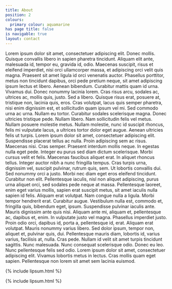 ```yaml
---
title: About
position: 2
colours:
  primary colour: aquamarine
has page title: false
is navigable: true
layout: contact
---
```


Lorem ipsum dolor sit amet, consectetuer adipiscing elit. Donec mollis. Quisque convallis libero in sapien pharetra tincidunt. Aliquam elit ante, malesuada id, tempor eu, gravida id, odio. Maecenas suscipit, risus et eleifend imperdiet, nisi orci ullamcorper massa, et adipiscing orci velit quis magna. Praesent sit amet ligula id orci venenatis auctor. Phasellus porttitor, metus non tincidunt dapibus, orci pede pretium neque, sit amet adipiscing ipsum lectus et libero. Aenean bibendum. Curabitur mattis quam id urna. Vivamus dui. Donec nonummy lacinia lorem. Cras risus arcu, sodales ac, ultrices ac, mollis quis, justo. Sed a libero. Quisque risus erat, posuere at, tristique non, lacinia quis, eros.
Cras volutpat, lacus quis semper pharetra, nisi enim dignissim est, et sollicitudin quam ipsum vel mi. Sed commodo urna ac urna. Nullam eu tortor. Curabitur sodales scelerisque magna. Donec ultricies tristique pede. Nullam libero. Nam sollicitudin felis vel metus. Nullam posuere molestie metus. Nullam molestie, nunc id suscipit rhoncus, felis mi vulputate lacus, a ultrices tortor dolor eget augue. Aenean ultricies felis ut turpis. Lorem ipsum dolor sit amet, consectetuer adipiscing elit. Suspendisse placerat tellus ac nulla. Proin adipiscing sem ac risus. Maecenas nisi. Cras semper.
Praesent interdum mollis neque. In egestas nulla eget pede. Integer eu purus sed diam dictum scelerisque. Morbi cursus velit et felis. Maecenas faucibus aliquet erat. In aliquet rhoncus tellus. Integer auctor nibh a nunc fringilla tempus. Cras turpis urna, dignissim vel, suscipit pulvinar, rutrum quis, sem. Ut lobortis convallis dui. Sed nonummy orci a justo. Morbi nec diam eget eros eleifend tincidunt.
Curabitur non elit. Pellentesque iaculis, nisl non aliquet adipiscing, purus urna aliquet orci, sed sodales pede neque at massa. Pellentesque laoreet, enim eget varius mollis, sapien erat suscipit metus, sit amet iaculis nulla sapien id felis. Aliquam erat volutpat. Nam congue nulla a ligula. Morbi tempor hendrerit erat. Curabitur augue. Vestibulum nulla est, commodo et, fringilla quis, bibendum eget, ipsum. Suspendisse pulvinar iaculis ante. Mauris dignissim ante quis nisi. Aliquam ante mi, aliquam et, pellentesque ac, dapibus et, enim. In vulputate justo vel magna. Phasellus imperdiet justo. Proin odio orci, dapibus id, porta a, pellentesque id, erat. Aliquam erat volutpat. Mauris nonummy varius libero. Sed dolor ipsum, tempor non, aliquet et, pulvinar quis, dui. Pellentesque mauris diam, lobortis id, varius varius, facilisis at, nulla.
Cras pede. Nullam id velit sit amet turpis tincidunt sagittis. Nunc malesuada. Nunc consequat scelerisque odio. Donec eu leo. Nunc pellentesque felis sed odio. Lorem ipsum dolor sit amet, consectetuer adipiscing elit. Vivamus lobortis metus in lectus. Cras mollis quam eget sapien. Pellentesque non lorem sit amet sem lacinia euismod.

<!--break-->

{% include lipsum.html %}

<!--break-->

{% include lipsum.html %}
